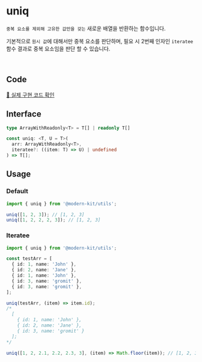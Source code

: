 # uniq

`중복 요소를 제외해 고유한 값만을 갖는` 새로운 배열을 반환하는 함수입니다.

기본적으로 `원시 값`에 대해서만 중복 요소를 판단하며, 필요 시 2번째 인자인 `iteratee` 함수 결과로 중복 요소임을 판단 할 수 있습니다.

<br />

## Code
[🔗 실제 구현 코드 확인](https://github.com/modern-agile-team/modern-kit/blob/main/packages/utils/src/array/uniq/index.ts)

## Interface
```ts title="typescript"
type ArrayWithReadonly<T> = T[] | readonly T[]

const uniq: <T, U = T>(
  arr: ArrayWithReadonly<T>,
  iteratee?: ((item: T) => U) | undefined
) => T[];
```

## Usage
### Default
```ts title="typescript"
import { uniq } from '@modern-kit/utils';

uniq([1, 2, 3]); // [1, 2, 3] 
uniq([1, 2, 2, 2, 3]); // [1, 2, 3]
```

### Iteratee
```ts title="typescript"
import { uniq } from '@modern-kit/utils';

const testArr = [
  { id: 1, name: 'John' },
  { id: 2, name: 'Jane' },
  { id: 1, name: 'John' },
  { id: 3, name: 'gromit' },
  { id: 3, name: 'gromit' },
];

uniq(testArr, (item) => item.id);
/*
  [
    { id: 1, name: 'John' },
    { id: 2, name: 'Jane' },
    { id: 3, name: 'gromit' }
  ];
*/

uniq([1, 2, 2.1, 2.2, 2.3, 3], (item) => Math.floor(item)); // [1, 2, 3]
```